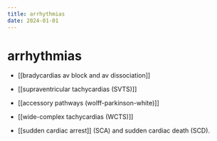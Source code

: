```yaml
---
title: arrhythmias
date: 2024-01-01
---
```


# arrhythmias

- [[bradycardias av block and av dissociation]]
- [[supraventricular tachycardias (SVTS)]]
- [[accessory pathways (wolff-parkinson-white)]]
- [[wide-complex tachycardias (WCTS)]]

- [[sudden cardiac arrest]] (SCA) and sudden cardiac death (SCD).
